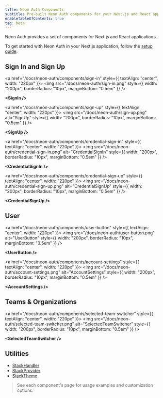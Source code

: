 ```yaml
---
title: Neon Auth Components
subtitle: Pre-built Neon Auth components for your Next.js and React apps
enableTableOfContents: true
tag: beta
---
```


Neon Auth provides a set of components for Next.js and React applications.

To get started with Neon Auth in your Next.js application, follow the [setup guide](/docs/guides/neon-auth).

## Sign In and Sign Up

<div style={{ display: "flex", flexWrap: "wrap", gap: "2rem", justifyContent: "flex-start" }}>

<a href="/docs/neon-auth/components/sign-in" style={{ textAlign: "center", width: "220px" }}>
  <img src="/docs/neon-auth/sign-in.png" style={{ width: "200px", borderRadius: "10px", marginBottom: "0.5em" }} />
  <div><strong>&lt;SignIn /&gt;</strong></div>
</a>

<a href="/docs/neon-auth/components/sign-up" style={{ textAlign: "center", width: "220px" }}>
  <img src="/docs/neon-auth/sign-up.png" alt="SignUp" style={{ width: "200px", borderRadius: "10px", marginBottom: "0.5em" }} />
  <div><strong>&lt;SignUp /&gt;</strong></div>
</a>

<a href="/docs/neon-auth/components/credential-sign-in" style={{ textAlign: "center", width: "220px" }}>
  <img src="/docs/neon-auth/credential-sign-in.png" alt="CredentialSignIn" style={{ width: "200px", borderRadius: "10px", marginBottom: "0.5em" }} />
  <div><strong>&lt;CredentialSignIn /&gt;</strong></div>
</a>

<a href="/docs/neon-auth/components/credential-sign-up" style={{ textAlign: "center", width: "220px" }}>
  <img src="/docs/neon-auth/credential-sign-up.png" alt="CredentialSignUp" style={{ width: "200px", borderRadius: "10px", marginBottom: "0.5em" }} />
  <div><strong>&lt;CredentialSignUp /&gt;</strong></div>
</a>

</div>

## User

<div style={{ display: "flex", flexWrap: "wrap", gap: "2rem", justifyContent: "flex-start" }}>

<a href="/docs/neon-auth/components/user-button" style={{ textAlign: "center", width: "220px" }}>
  <img src="/docs/neon-auth/user-button.png" alt="UserButton" style={{ width: "200px", borderRadius: "10px", marginBottom: "0.5em" }} />
  <div><strong>&lt;UserButton /&gt;</strong></div>
</a>

<a href="/docs/neon-auth/components/account-settings" style={{ textAlign: "center", width: "220px" }}>
  <img src="/docs/neon-auth/account-settings.png" alt="AccountSettings" style={{ width: "200px", borderRadius: "10px", marginBottom: "0.5em" }} />
  <div><strong>&lt;AccountSettings /&gt;</strong></div>
</a>

</div>

## Teams & Organizations

<div style={{ display: "flex", flexWrap: "wrap", gap: "2rem", justifyContent: "flex-start" }}>

<a href="/docs/neon-auth/components/selected-team-switcher" style={{ textAlign: "center", width: "220px" }}>
  <img src="/docs/neon-auth/selected-team-switcher.png" alt="SelectedTeamSwitcher" style={{ width: "200px", borderRadius: "10px", marginBottom: "0.5em" }} />
  <div><strong>&lt;SelectedTeamSwitcher /&gt;</strong></div>
</a>

</div>

## Utilities

- [StackHandler](/docs/neon-auth/components/stack-handler)
- [StackProvider](/docs/neon-auth/components/stack-provider)
- [StackTheme](/docs/neon-auth/components/stack-theme)

> See each component's page for usage examples and customization options.
